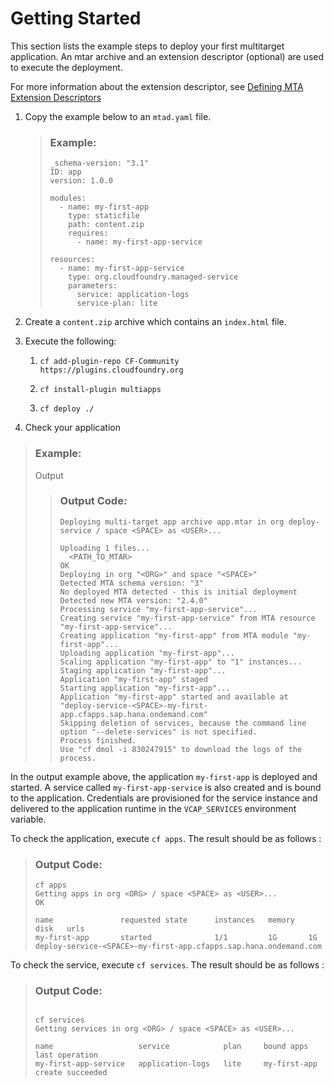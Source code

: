 <!-- loio0ce993811c1c4dc4a063e7e5f4332775 -->

# Getting Started

This section lists the example steps to deploy your first multitarget application. An mtar archive and an extension descriptor \(optional\) are used to execute the deployment.

For more information about the extension descriptor, see [Defining MTA Extension Descriptors](Defining_MTA_Extension_Descriptors_50df803.md) 

1.  Copy the example below to an `mtad.yaml` file.

    > ### Example:  
    > ```
    > _schema-version: "3.1" 
    > ID: app
    > version: 1.0.0
    > 
    > modules: 
    >   - name: my-first-app
    >     type: staticfile
    >     path: content.zip
    >     requires:
    >       - name: my-first-app-service
    > 
    > resources:
    >   - name: my-first-app-service
    >     type: org.cloudfoundry.managed-service
    >     parameters:
    >       service: application-logs
    >       service-plan: lite
    > 
    > ```

2.  Create a `content.zip` archive which contains an `index.html` file.

3.  Execute the following:

    1.  `cf add-plugin-repo CF-Community https://plugins.cloudfoundry.org` 

    2.  `cf install-plugin multiapps`

    3.  `cf deploy ./`

4.  Check your application


> ### Example:  
> Output
> 
> > ### Output Code:  
> > ```
> > Deploying multi-target app archive app.mtar in org deploy-service / space <SPACE> as <USER>...
> > 
> > Uploading 1 files...
> >   <PATH_TO_MTAR>
> > OK
> > Deploying in org "<ORG>" and space "<SPACE>"
> > Detected MTA schema version: "3"
> > No deployed MTA detected - this is initial deployment
> > Detected new MTA version: "2.4.0"
> > Processing service "my-first-app-service"...
> > Creating service "my-first-app-service" from MTA resource "my-first-app-service"...
> > Creating application "my-first-app" from MTA module "my-first-app"...
> > Uploading application "my-first-app"...
> > Scaling application "my-first-app" to "1" instances...
> > Staging application "my-first-app"...
> > Application "my-first-app" staged
> > Starting application "my-first-app"...
> > Application "my-first-app" started and available at "deploy-service-<SPACE>-my-first-app.cfapps.sap.hana.ondemand.com"
> > Skipping deletion of services, because the command line option "--delete-services" is not specified.
> > Process finished.
> > Use "cf dmol -i 830247915" to download the logs of the process.
> > 
> > ```

In the output example above, the application `my-first-app` is deployed and started. A service called `my-first-app-service` is also created and is bound to the application. Credentials are provisioned for the service instance and delivered to the application runtime in the `VCAP_SERVICES` environment variable.

To check the application, execute `cf apps`. The result should be as follows :

> ### Output Code:  
> ```
> cf apps
> Getting apps in org <ORG> / space <SPACE> as <USER>...
> OK
> 
> name               requested state      instances   memory   disk   urls
> my-first-app       started              1/1         1G       1G     deploy-service-<SPACE>-my-first-app.cfapps.sap.hana.ondemand.com
> 
> ```

To check the service, execute `cf services`. The result should be as follows :

> ### Output Code:  
> ```
> 
> cf services
> Getting services in org <ORG> / space <SPACE> as <USER>...
> 
> name                   service            plan     bound apps     last operation
> my-first-app-service   application-logs   lite     my-first-app   create succeeded
> 
> ```


